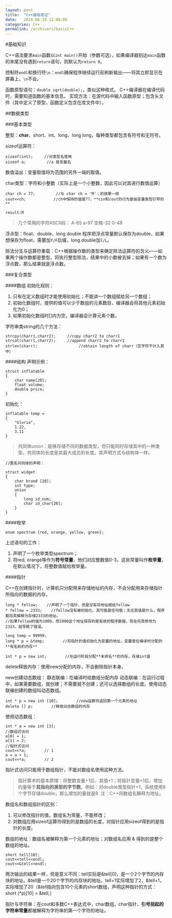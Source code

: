 ```yaml
---
layout: post
title:  "C++基础笔记"
date:   2014-06-10 12:00:00
categories: C++
permalink: /archivers/basicC++
---
```


#基础知识

C++语法要求`main`函数以`int main()`开始（参数可选），如果编译器到达`main`函数的末尾没有遇到`return`语句，则默认为`return 0`。

控制符`endl`和换行符`\n`：`endl`确保程序继续运行前刷新输出——将其立即显示在屏幕上，`\n`不会。

函数原型语句：`double sqrt(double);`，类似这种格式。
C++编译器在编译代码时，需要知道函数的基本信息。
实现方法：在源代码中输入函数原型；包含头文件（其中定义了原型，函数定义包含在库文件中）。

##数据类型

###基本类型

整型：**char**、short、int、long、long long，每种类型都包含有符号和无符号。

sizeof运算符：

    sizeof(int);     //对类型名使用
    sizeof a;         //a 是变量名

数值溢出：变量取值将为范围的另外一端的取值。

char类型：字符和小整数（实际上是一个小整数，因此可以对其进行数值运算）

    char ch = 77;         //与 char ch = 'M'；的效果一样
    cout<<ch;            //ch中保持的值是77，**cin和cout的行为是由变量类型引导的**
    
    result:M

>几个常用的字符ASCII码：
A-65    a-97    空格-32    0-48

浮点型：float、double、long double
程序把浮点常量默认保存为double，如果想保存为float，需要加`f/F`后缀，long double加`l/L`。

除法分支与运算符重载：C++根据操作数的类型来确定除法运算符的含义——如果两个操作数都是整型，将执行整型除法，结果中的小数被去掉；如果有一个数为浮点数，那么结果就是浮点数。

###复合类型

####数组
初始化规则：
1. 只有在定义数组时才能使用初始化；不能讲一个数组赋给另一个数组；
2. 初始化数组时，提供的值可以少于数组的元素数目，编译器会将其他元素初始化为0；
3. 如果初始化数组时[]内为空，编译器会计算元素个数。

字符串类string的几个方法：
    
    strcpy(charr1,charr2);     //copy charr2 to charr1 
    strcat(charr1,charr2);     //append charr2 to charr1
    strlen(charr);                  //obtain length of charr（空字符不计入其中）

####结构
声明示例：

    struct inflatable
    {
        char name[20];
        float volume;
        double price;        
    }

初始化：

    inflatable temp = 
    {
        "Gloria",
        1.22,
        3.11
    }

>共同体union：能够存储不同的数据类型，但只能同时存储其中的一种类型。共同体的长度是其最大成员的长度。其声明方式与结构体一样。

    //匿名共同体的声明：
    
    struct widget
    {
        char brand [20];
        int type;
        union
        {
            long id_num;
            char id_char[20];
        }
    }

####枚举

    enum spectrum {red, orange, yellow, green};

上述语句的工作：
1. 声明了一个枚举类型spectrum；
2. 将red, orange等作为**符号常量**，他们对应整数值0-3，这些常量叫作**枚举量**，在默认情况下，将整数值赋给枚举量。

####指针

C++在创建指针时，计算机只分配用来存储地址的内存，不会分配用来存储指针所指向的数据的内存。

    long * fellow;    //声明了一个指针，但是没有将地址赋给fellow
    * fellow = 2333;    //fellow没有被初始化，其可能是任何值；无论其值是什么，程序都将其解释为存储2333的地址。
    //如果fellow的值为1000，而1000这个地址保存的是有效的程序数据，现在将其修改为2333，就导致了错误。

    long temp = 99999;
    long * p = &temp;        //将指针的值初始化为变量的地址，变量是在编译时分配的**有名称的内存**
    
    int * p = new int;        //在运行阶段分配**未命名**的内存，存储int值

delete释放内存：使用new分配的内存，不会删除指针本身。

new创建动态数组：
静态联编：在编译时给数组分配内存
动态联编：在运行过程中，如果需要数组，就创建；不需要就不创建；还可以选择数组的长度。使用动态联编创建的数组叫动态数组。

    int * p = new int [10];        //new运算符返回第一个元素的地址
    delete [] p;        //释放动态数组的内存

使用动态数组：

    int * a = new int [3];
    //数组式访问
    a[0] = 1;
    a[1] = 2;
    //指针式访问
    cout<<*a;        // 1
    a = a + 1;
    cout<<*a;        // 2

指针式访问只能用于数组指针，不能对数组名使用这种方法。
>指针算术的基本原理：将整数变量+1后，其值+1；将指针变量+1后，增加的量等于**其指向的类型的字节数**。例如：对double类型指针+1，系统使用8个字节存储double，那么增加的量就是8.
注：C++将数组名解释为地址。

数组名和数组指针的区别：
1. 可以修改指针的值，数组名为常量，不能修改；
2. 对数组应用sizeof运算符得到的是数组的长度，对指针应用sizeof得到的是指针的长度。

数组的地址：数组名被解释为第一个元素的地址；对数组名应用 & 得到的是整个数组的地址。

    short tell[10];
    cout<<tell<<endl;
    cout<<&tell<<endl;

两次输出的结果一样，但是意义不同：tell实际是&tell[0]，是一个2个字节的内存块的地址。&tell是一个20个字节的内存块的地址。tell+1实际增加了2，&tell+1，实际增加了20（&tell指向包含10个元素的short数组，声明这种指针的方式：short (*p)[10] = &tell;）

指针与字符串：在cout和多数C++表达式中，char数组，char指针，**引号括起的字符串常量**都被解释为字符串的第一个字符的地址。

